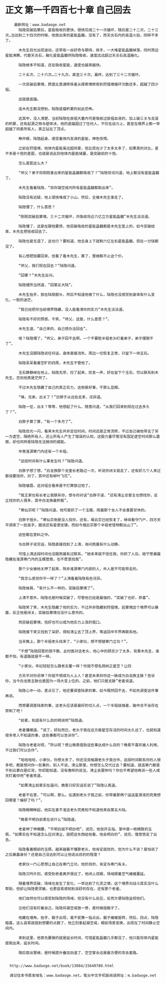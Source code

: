 # 正文 第一千四百七十章 自己回去
        最新网址：www.badaoge.net
          陆隐突破启蒙后，星能吸收的更快，很快完成二十一次循环，随后是二十二次，二十三次…当达到二十四次的时候，他放出来的星能晶髓，没有了，而天炎石内的高温火焰，同样不多了。
      
          木先生目光出现波动，还带有一丝好奇与期待，挥手，一大堆星能晶髓掉落，同时周边星能沸腾，代替天炎石，融化星能晶髓供陆隐吸收，速度远远超过天炎石高温融化。
      
          陆隐根本不知道，还在吸收星能，速度也越来越快。
      
          二十五次，二十六次…二十九次，直至三十次，最终，达到了三十二次循环。
      
          一次突破启蒙境，跨度比普通修炼者从探索境修炼到狩猎境循环次数还多，超越了四少祖。
      
          这就是底蕴。
      
          连木先生都没想到，陆隐底蕴积累的如此恐怖。
      
          这其中，没人清楚，当初陆隐在辰祖大墓内可是吸收过辰祖血液的，加上破三关与龙涎的积累，还有起源之物与塑体决，他的底蕴超过了任何人，不仅在战力上，甚至在境界上都一举超越了同辈所有人，真正站在了顶点。
      
          睁开眼，陆隐起身，感受着体内澎湃的星能，神色惊愕。
      
          之前在狩猎境，他体内星能虽远超同辈，但比现在少了太多太多了，如果真的对比，差不多是十倍的差距，也就是说此刻他体内星能储量，是突破前的十倍。
      
          怎么差距这么大？
      
          “师父？弟子将刚刚拿出来的星能晶髓都吸收了？”陆隐惊诧问道，地上都没有星能晶髓了。
      
          木先生看着陆隐，“将你凝空戒内所有星能晶髓都取出来”。
      
          陆隐没有迟疑，地上很快堆成了小山，然后，全被木先生拿走了。
      
          陆隐懵了，什么意思？
      
          “刚刚突破启蒙境，三十二次循环，共吸收将近六亿立方星能晶髓”木先生淡淡道。
      
          陆隐懂了，这是在跟他要债，他突破吸收的星能晶髓都是木先生垫上的，如今突破结束，木先生把钱收回去了。
      
          陆隐也是无语了，这也行？要知道，他全身上下就剩六亿左右星能晶髓，现在一分钱都没了。
      
          有心想把钱要回来，但看了看木先生，算了，慧根都不止这个价。
      
          “师父，我们现在回去？”陆隐问道。
      
          “回哪？”木先生反问。
      
          陆隐理所当然道，“回第五大陆”。
      
          木先生抬手，放在陆隐额头，然后不知道他做了什么，陆隐也没感觉到身体有什么变化，一脸的迷茫。
      
          “我已经把你当前境界隐藏，没人能看清你的实力”木先生淡淡道。
      
          陆隐有不好的预感，干笑，“师父，这是，什么意思？”。
      
          木先生道，“自己来的，自己想办法回去”。
      
          啥？陆隐懵了，“师父，弟子回不去啊，一个不要脸半祖老头盯着弟子，弟子摆脱不了”。
      
          木先生没跟陆隐说任何话，身体直接消失，周边一切恢复正常，只留下一块玉石。
      
          陆隐呆呆看着空旷的四周，木先生不管他了。
      
          玉石静静掉在地上，陆隐无奈，捡了起来，叹息一声，好在留下个玉石，可以联系到木先生，否则他真是茫然了。
      
          不过木先生隐藏了自己的真正实力，这倒是好事，不那么显眼。
      
          “咦，兄弟，出关了？”白胖子从远处走来，诧异道。
      
          陆隐一怔，出关？等等，他想起了什么，随意问道，“从我们回来到现在过去多久了？”。
      
          白胖子算了算，“有一个多月了”。
      
          陆隐目光一闪，看来木先生并非定住时间，时间还是正常流转，不过自己被他带去了另一方虚空，隔绝所有人，还让所有人产生了错误的认知，这股力量尽管没有固定虚空时间那么震撼，却也同样是陆隐无法揣测的威能。
      
          毕竟淮源寒门内还有一个半祖。
      
          “这段时间有什么事发生吗？”陆隐问道。
      
          白胖子想了想，“白龙族那个龙奎长老路过一次，听说你闭关就走了，还有好几个人来过都说要找你，对了，其中还有柳叶飞花”。
      
          陆隐皱眉，这对组合看来是不打算放过他了。
      
          “我王家也有长老让我联系你，想与你对话”白胖子道，“还有清尘总督主也想找你，反正找你的人很多，其中白龙族最积极”。
      
          “寒仙宗呢？”陆隐问道，他可是抓了一个玉蝶，雨晨那个女人不会善罢甘休的。
      
          白胖子摇头，“寒仙宗倒是没人找你，还有，烟云宗已经恢复了，继续看守门户，四方天平调来了一批高手，据说还有星使坐镇，而如今烟云宗那个半祖老怪物都出山了”。
      
          这些都在意料之中。
      
          与白胖子说完话，陆隐直接找到了上清，询问雨晨有什么动静。
      
          可惜上清这段时间也没跟雨晨有过联系，“她本来就不信任我，你抓了人后，她宁愿暴露隐藏在淮源寒门内的玉蝶营救，也不愿意找我”。
      
          那个少女被他关押了起来，除非淮源寒门内部的人，外人是不可能带走的。
      
          “我怎么感觉你不一样了？”上清看着陆隐有些诧异。
      
          陆隐耸肩，“有什么不一样的，突破启蒙境了”。
      
          上清不意外，陆隐也是时候突破了，尽管他已经是最强的，“突破了也好，恭喜”。
      
          陆隐笑了笑，木先生隐藏了他的实力，不过并非隐藏到狩猎境，启蒙境这个境界可以暴露，反正他是闭关，突破启蒙境也没什么意外的。
      
          而突破启蒙境，恰好也可以成为他实力上涨的借口。
      
          陆隐接下来又找到了采舒，得知清尘去了顶上界，等返回中平界再联系他。
      
          当天晚上，那个半祖老头找来了，“小家伙，想不想替寒门立功？”。
      
          “不想”陆隐回答的很干脆，此时面对这老头，他心中的顾忌少了太多，背靠木先生，谁都不怕，有退路就是不一样。
      
          “小家伙，年纪轻轻怎么跟老古董一样？你就不想名扬树之星空？让四
      
          方天平对你忌惮？你就不想成为人上人？甚至未来将你这一脉成为白龙族主脉？告诉你，当今白龙族主脉也是因为一场大变上位的，之前，他们只是支脉”老者说道。
      
          陆隐心中一动，差点忘了，他还要调查陆家的事，如今既然回不去，不如先调查这件事再说。
      
          而想要调查陆家的事，这老头应该是最好的切入点，一个半祖级强者，脑中总不会存在禁制了吧！
      
          “前辈，到底有什么目的明说吧”陆隐道。
      
          老者慵懒道，“说了，好玩而已，老头子我在这方面星空存活的时间太久远了，也就知道很多常人不知道的事，这些事都可以告诉你”。
      
          陆隐与老者对视，“所以呢？想让晚辈借助这些事达成什么目的？晚辈不喜欢被人利用，不过我们可以合作”。
      
          “哈哈哈哈，小家伙，你想太多了，你还没资格跟老头子我合作，这段时间联系你的人很多吧，都是想问你一些事的，别人不说，清尘那里，你想怎么交代过去？要知道，就连寒门都查不到云慕白是红背，你却能知道，没有像样的说法，清尘会罢休吗？你也不希望他再派一些人成天盯着你吧”老者笑道。
      
          “如果清尘前辈实在逼问，晚辈只好实话实说了”陆隐认真道。
      
          老者不在意，“可以啊，那么，在遇到老头子我之前，你带着那两个运送星源液的究竟想回哪里？编好了吗？”。
      
          陆隐眼睛眯起，他实在拿不准这老头究竟知不知道他来自第五大陆。
      
          “晚辈不明白前辈在说什么”陆隐道。
      
          老者伸了伸懒腰，“不明白就不明白吧”，说完，他张开五指，掌中是一枚精致的玉佩，“如果实在不知道怎么应对清尘，就把这东西给他看，他会明白的”，说完，慢悠悠走了出去。
      
          陆隐看着眼前的玉佩，越来越看不懂那老头，他肯定就目的，但为什么不说？是怕说了之后暴露身份？还是自己没达到可以让他说出目的的程度？
      
          老家伙一门心思想让自己在寒门立功，他的目的，肯定与寒门有关。
      
          陆隐沉吟片刻，感受到老者离开很远了，他闭上双眼，场域顺着空气缓缓蔓延。
      
          随着境界突破，场域也发生了变化，一举达到了化灵之境，这个境界对战斗其实没什么帮助，但却让陆隐更灵敏，也更容易感知到采舒的存在，还有那个老者。
      
          他们自然也可以感受到陆隐的场域，但没有什么反应，反而方便陆隐监视他们。
      
          见他们没有盯着自己，陆隐将凝空戒放一旁，是时候摇骰子了。
      
          他藏在墙角，抬手，骰子出现，毫不犹豫一指点出，骰子缓缓旋转，然后，四点，陆隐暗喜，这么容易就摇到想要的点数了，他立刻拿起凝空戒，眼前场景变换，出现在了时间静止空间内。
      
          来到这里，他首先要做的就是延长时间，可惜星能晶髓几乎都没了，他只能将体内星能提取出来，延长时间。
      
          随后取出慧根，是时候提升叠加劲道了，空空掌永远是最方便的攻击套路。
      
      
      http://www.badaoge.net/book/13084/15649789.html
      
      请记住本书首发域名：www.badaoge.net。笔尖中文手机版阅读网址：m.badaoge.net